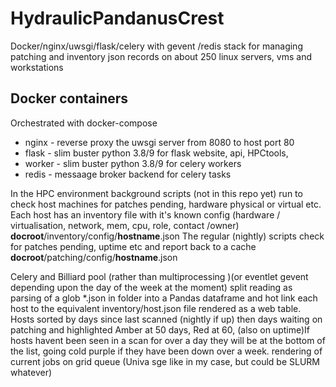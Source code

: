 # HydraulicPandanusCrest

Docker/nginx/uwsgi/flask/celery with gevent /redis stack for managing patching and inventory json records on about 250 linux servers, vms and workstations

## Docker containers

Orchestrated with docker-compose

- nginx - reverse proxy the uwsgi server from 8080 to host port 80
- flask - slim buster python 3.8/9 for flask website, api, HPCtools,
- worker - slim buster python 3.8/9 for celery workers
- redis - messaage broker backend for celery tasks


In the HPC environment background scripts (not in this repo yet) run to check host machines for patches pending, hardware physical or virtual etc.
Each host has an inventory file with it's known config (hardware / virtualisation, network, mem, cpu, role, contact /owner) **docroot**/inventory/config/**hostname**.json
The regular (nightly) scripts check for patches pending, uptime etc and report back to a cache
**docroot**/patching/config/**hostname**.json 

Celery and Billiard pool (rather than multiprocessing )(or eventlet gevent depending upon the day of the week at the moment) split reading as parsing of a glob  *.json in folder into a Pandas dataframe and hot link each host to the equivalent inventory/host.json file rendered as a web table. Hosts sorted by days since last scanned (nightly if up) then days waiting on patching and highlighted Amber at 50 days, Red at 60, (also on uptime)If hosts havent been seen in a scan for over a day they will be at the bottom of the list, going cold purple if they have been down over a week.
rendering of current jobs on grid queue (Univa sge like in my case, but could be SLURM whatever)
